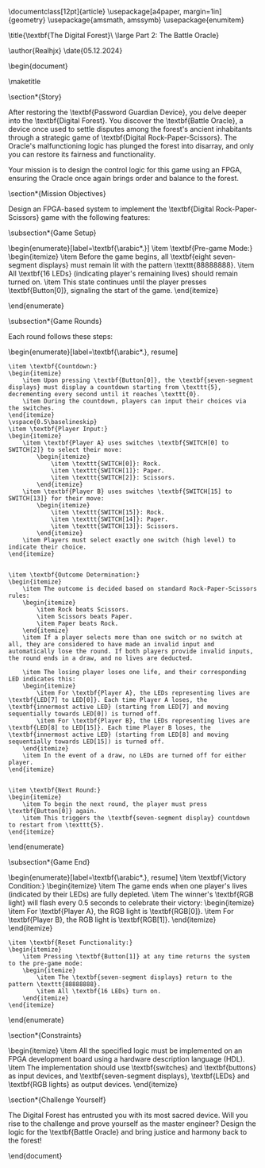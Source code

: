 \documentclass[12pt]{article}
\usepackage[a4paper, margin=1in]{geometry}
\usepackage{amsmath, amssymb}
\usepackage{enumitem}

\title{\textbf{The Digital Forest}\\
\large Part 2: The Battle Oracle}

\author{Realhjx}
\date{05.12.2024}

\begin{document}

\maketitle

\section*{Story}

After restoring the \textbf{Password Guardian Device}, you delve deeper into the \textbf{Digital Forest}. You discover the \textbf{Battle Oracle}, a device once used to settle disputes among the forest's ancient inhabitants through a strategic game of \textbf{Digital Rock-Paper-Scissors}. The Oracle's malfunctioning logic has plunged the forest into disarray, and only you can restore its fairness and functionality. 

Your mission is to design the control logic for this game using an FPGA, ensuring the Oracle once again brings order and balance to the forest.

\section*{Mission Objectives}

Design an FPGA-based system to implement the \textbf{Digital Rock-Paper-Scissors} game with the following features:

\subsection*{Game Setup}

\begin{enumerate}[label=\textbf{\arabic*.}]
    \item \textbf{Pre-game Mode:}
    \begin{itemize}
        \item Before the game begins, all \textbf{eight seven-segment displays} must remain lit with the pattern \texttt{88888888}.
        \item All \textbf{16 LEDs} (indicating player's remaining lives) should remain turned on.
        \item This state continues until the player presses \textbf{Button[0]}, signaling the start of the game.
    \end{itemize}


\end{enumerate}

\subsection*{Game Rounds}

Each round follows these steps:

\begin{enumerate}[label=\textbf{\arabic*.}, resume]

    \item \textbf{Countdown:}
    \begin{itemize}
        \item Upon pressing \textbf{Button[0]}, the \textbf{seven-segment displays} must display a countdown starting from \texttt{5}, decrementing every second until it reaches \texttt{0}.
        \item During the countdown, players can input their choices via the switches.
    \end{itemize}
    \vspace{0.5\baselineskip}
    \item \textbf{Player Input:}
    \begin{itemize}
        \item \textbf{Player A} uses switches \textbf{SWITCH[0] to SWITCH[2]} to select their move:
            \begin{itemize}
                \item \texttt{SWITCH[0]}: Rock.
                \item \texttt{SWITCH[1]}: Paper.
                \item \texttt{SWITCH[2]}: Scissors.
            \end{itemize}
        \item \textbf{Player B} uses switches \textbf{SWITCH[15] to SWITCH[13]} for their move:
            \begin{itemize}
                \item \texttt{SWITCH[15]}: Rock.
                \item \texttt{SWITCH[14]}: Paper.
                \item \texttt{SWITCH[13]}: Scissors.
            \end{itemize}
        \item Players must select exactly one switch (high level) to indicate their choice.
    \end{itemize}


    \item \textbf{Outcome Determination:}
    \begin{itemize}
        \item The outcome is decided based on standard Rock-Paper-Scissors rules:
        \begin{itemize}
            \item Rock beats Scissors.
            \item Scissors beats Paper.
            \item Paper beats Rock.
        \end{itemize}
        \item If a player selects more than one switch or no switch at all, they are considered to have made an invalid input and automatically lose the round. If both players provide invalid inputs, the round ends in a draw, and no lives are deducted.
        
        \item The losing player loses one life, and their corresponding LED indicates this:
        \begin{itemize}
            \item For \textbf{Player A}, the LEDs representing lives are \textbf{LED[7] to LED[0]}. Each time Player A loses, the \textbf{innermost active LED} (starting from LED[7] and moving sequentially towards LED[0]) is turned off.
            \item For \textbf{Player B}, the LEDs representing lives are \textbf{LED[8] to LED[15]}. Each time Player B loses, the \textbf{innermost active LED} (starting from LED[8] and moving sequentially towards LED[15]) is turned off.
        \end{itemize}
        \item In the event of a draw, no LEDs are turned off for either player.
    \end{itemize}


    \item \textbf{Next Round:}
    \begin{itemize}
        \item To begin the next round, the player must press \textbf{Button[0]} again.
        \item This triggers the \textbf{seven-segment display} countdown to restart from \texttt{5}.
    \end{itemize}
\end{enumerate}

\subsection*{Game End}

\begin{enumerate}[label=\textbf{\arabic*.}, resume]
    \item \textbf{Victory Condition:}
    \begin{itemize}
        \item The game ends when one player's lives (indicated by their LEDs) are fully depleted.
        \item The winner's \textbf{RGB light} will flash every 0.5 seconds to celebrate their victory:
        \begin{itemize}
            \item For \textbf{Player A}, the RGB light is \textbf{RGB[0]}.
            \item For \textbf{Player B}, the RGB light is \textbf{RGB[1]}.
        \end{itemize}
    \end{itemize}



    \item \textbf{Reset Functionality:}
    \begin{itemize}
        \item Pressing \textbf{Button[1]} at any time returns the system to the pre-game mode:
        \begin{itemize}
            \item The \textbf{seven-segment displays} return to the pattern \texttt{88888888}.
            \item All \textbf{16 LEDs} turn on.
        \end{itemize}
    \end{itemize}
\end{enumerate}

\section*{Constraints}

\begin{itemize}
    \item All the specified logic must be implemented on an FPGA development board using a hardware description language (HDL).
    \item The implementation should use \textbf{switches} and \textbf{buttons} as input devices, and \textbf{seven-segment displays}, \textbf{LEDs} and \textbf{RGB lights} as output devices.
\end{itemize}

\section*{Challenge Yourself}

The Digital Forest has entrusted you with its most sacred device. Will you rise to the challenge and prove yourself as the master engineer? Design the logic for the \textbf{Battle Oracle} and bring justice and harmony back to the forest!

\end{document}
